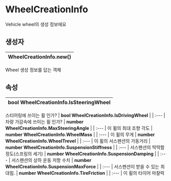 # **WheelCreationInfo**

Vehicle wheel의 생성 정보에요 
## **생성자**

| **WheelCreationInfo.new()** |
| :--- |
Wheel 생성 정보를 답는 객체 
## **속성**

| **bool WheelCreationInfo.IsSteeringWheel** |
| :--- |
스티어링에 쓰이는 휠 인가? 
| **bool WheelCreationInfo.IsDrivingWheel** |
| :--- |
차량 가감속에 쓰이는 휠 인가? 
| **number WheelCreationInfo.MaxSteeringAngle** |
| :--- |
이 휠의 최대 조향 각도 
| **number WheelCreationInfo.WheelMass** |
| :--- |
이 휠의 무게 
| **number WheelCreationInfo.WheelTrevel** |
| :--- |
이 휠의 서스펜션의 가동거리 
| **number WheelCreationInfo.SuspensionStiffness** |
| :--- |
서스펜션의 딱딱함 정도(스프링의 세기) 
| **number WheelCreationInfo.SuspensionDamping** |
| :--- |
서스펜션의 상하 운동 저항 수치 
| **number WheelCreationInfo.SuspensionMaxForce** |
| :--- |
서스펜션이 받을 수 있는 최대힘. 
| **number WheelCreationInfo.TireFriction** |
| :--- |
이 휠의 타이어 마찰력 
